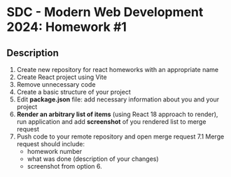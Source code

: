 # SDC - Modern Web Development 2024: Homework #1

## Description
1. Create new repository for react homeworks with an appropriate name
2. Create React project using Vite
3. Remove unnecessary code
4. Create a basic structure of your project
5. Edit **package.json** file: add necessary information about you and your project
6. **Render an arbitrary list of items** (using React 18 approach to render), run application and add **screenshot** of you rendered list to merge request
7. Push code to your remote repository and open merge request
   7.1 Merge request should include:
    - homework number
    - what was done (description of your changes)
    - screenshot from option 6.
